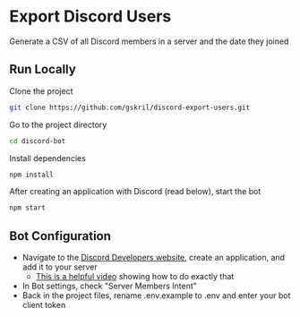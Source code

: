 # Export Discord Users
Generate a CSV of all Discord members in a server and the date they joined

## Run Locally
Clone the project

```bash
git clone https://github.com/gskril/discord-export-users.git
```

Go to the project directory

```bash
cd discord-bot
```

Install dependencies

```bash
npm install
```

After creating an application with Discord (read below), start the bot

```bash
npm start
```

## Bot Configuration
- Navigate to the [Discord Developers website](https://discord.com/developers/applications), create an application, and add it to your server
	- [This is a helpful video](https://youtu.be/SPTfmiYiuok?t=124) showing how to do exactly that
- In Bot settings, check "Server Members Intent"
- Back in the project files, rename .env.example to .env and enter your bot client token
